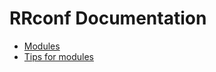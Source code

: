 # RRconf Documentation

- [Modules](./modules.md)
- [Tips for modules](./modules-best-practices.md)
